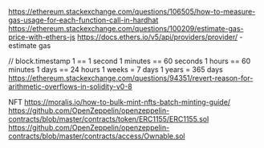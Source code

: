 https://ethereum.stackexchange.com/questions/106505/how-to-measure-gas-usage-for-each-function-call-in-hardhat
https://ethereum.stackexchange.com/questions/100209/estimate-gas-price-with-ethers-js
https://docs.ethers.io/v5/api/providers/provider/ - estimate gas


// block.timestamp
1 == 1 second
1 minutes == 60 seconds
1 hours == 60 minutes
1 days == 24 hours
1 weeks = 7 days
1 years = 365 days
https://ethereum.stackexchange.com/questions/94351/revert-reason-for-arithmetic-overflows-in-solidity-v0-8


NFT
https://moralis.io/how-to-bulk-mint-nfts-batch-minting-guide/
https://github.com/OpenZeppelin/openzeppelin-contracts/blob/master/contracts/token/ERC1155/ERC1155.sol
https://github.com/OpenZeppelin/openzeppelin-contracts/blob/master/contracts/access/Ownable.sol


